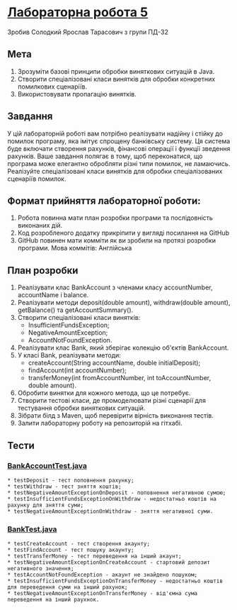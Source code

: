 ﻿# [Лабораторна робота 5](https://github.com/Goodwin251/solodkyi_java_labs/blob/main/README.md)

Зробив Солодкий Ярослав Тарасович з групи ПД-32

## Мета

1. Зрозуміти базові принципи обробки виняткових ситуацій в Java.
1. Створити спеціалізовані класи винятків для обробки конкретних помилкових сценаріїв.
1. Використовувати пропагацію винятків.

## Завдання

У цій лабораторній роботі вам потрібно реалізувати надійну і стійку до помилок програму, яка імітує спрощену банківську систему. Ця система буде включати створення рахунків, фінансові операції і функції зведення рахунків. Ваше завдання полягає в тому, щоб переконатися, що програма може елегантно обробляти різні типи помилок, не ламаючись. Реалізуйте спеціалізовані класи винятків для обробки спеціалізованих сценаріїв помилок.

## Формат прийняття лабораторної роботи: 

1. Робота повинна мати план розробки програми та послідовність виконаних дій.
1. Код розробленого додатку прикріпити у вигляді посилання на GitHub
1. GitHub повинен мати комміти як ви зробили на протязі розробки програми. Мова коммітів: Англійська

## План розробки

1. Реалізувати клас BankAccount з членами класу accountNumber, accountName і balance.
1. Реалізувати методи deposit(double amount), withdraw(double amount), getBalance() та getAccountSummary().
1. Створити спеціалізовані класи винятків:
	* InsufficientFundsException;
	* NegativeAmountException;
	* AccountNotFoundException.
1. Реалізувати клас Bank, який зберігає колекцію об'єктів BankAccount.
1. У класі Bank, реалізувати методи:
	* createAccount(String accountName, double initialDeposit);
	* findAccount(int accountNumber);
	* transferMoney(int fromAccountNumber, int toAccountNumber, double amount).
1. Обробити винятки для кожного метода, що це потребує.
1. Створити тестові класи, де промоделювати різні сценарії для тестування обробки виняткових ситуацій.
1. Зібрати білд з Maven, щоб перевірити вірність виконання тестів.
1. Залити лабораторну роботу на репозиторій на гітхабі.

## Тести

### [BankAccountTest.java](https://github.com/Goodwin251/solodkyi_java_labs/blob/main/src/test/java/com/solodkyi/java_labs/Lab5Test/BankAccountTest.java)
	* testDeposit - тест поповнення рахунку;
	* testWithdraw - тест зняття коштів;
	* testNegativeAmountExceptionOnDeposit - поповнення негативною сумою;
	* testInsufficientFundsExceptionOnWithdraw - недостатньо коштів на рахунку для зняття суми;
	* testNegativeAmountExceptionOnWithdraw - зняття негативної суми.
### [BankTest.java](https://github.com/Goodwin251/solodkyi_java_labs/blob/main/src/test/java/com/solodkyi/java_labs/Lab5Test/BankTest.java)
	* testCreateAccount - тест створення акаунту;
	* testFindAccount - тест пошуку акаунту;
	* testTransferMoney - тест переведення на інший акаунт;
	* testNegativeAmountExceptionOnCreateAccount - стартовий депозит негативного значення;
	* testAccountNotFoundException - акаунт не знайдено пошуком;
	* testInsufficientFundsExceptionOnTransferMoney - недостатньо коштів для переведення суми на інший рахунок;
	* testNegativeAmountExceptionOnTransferMoney - від'ємна сума переведення на інший раухнок.